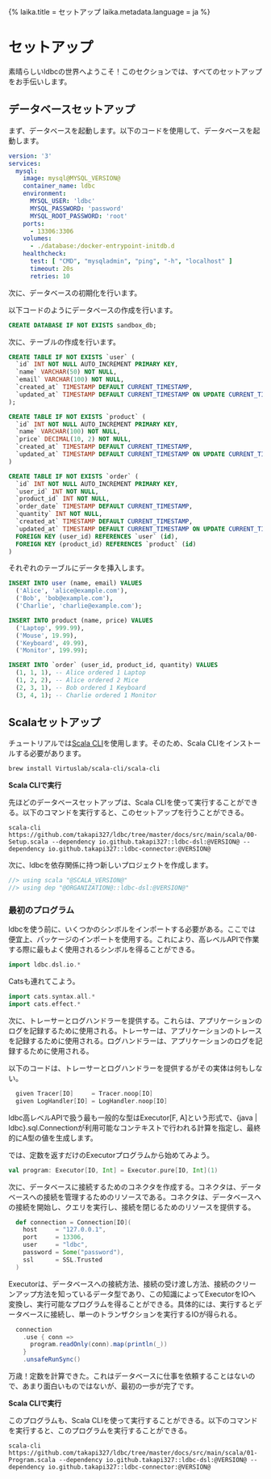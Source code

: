 {%
  laika.title = セットアップ
  laika.metadata.language = ja
%}

# セットアップ

素晴らしいldbcの世界へようこそ！このセクションでは、すべてのセットアップをお手伝いします。

## データベースセットアップ

まず、データベースを起動します。以下のコードを使用して、データベースを起動します。

```yaml
version: '3'
services:
  mysql:
    image: mysql@MYSQL_VERSION@
    container_name: ldbc
    environment:
      MYSQL_USER: 'ldbc'
      MYSQL_PASSWORD: 'password'
      MYSQL_ROOT_PASSWORD: 'root'
    ports:
      - 13306:3306
    volumes:
      - ./database:/docker-entrypoint-initdb.d
    healthcheck:
      test: [ "CMD", "mysqladmin", "ping", "-h", "localhost" ]
      timeout: 20s
      retries: 10
```

次に、データベースの初期化を行います。

以下コードのようにデータベースの作成を行います。

```sql
CREATE DATABASE IF NOT EXISTS sandbox_db;
```

次に、テーブルの作成を行います。

```sql
CREATE TABLE IF NOT EXISTS `user` (
  `id` INT NOT NULL AUTO_INCREMENT PRIMARY KEY,
  `name` VARCHAR(50) NOT NULL,
  `email` VARCHAR(100) NOT NULL,
  `created_at` TIMESTAMP DEFAULT CURRENT_TIMESTAMP,
  `updated_at` TIMESTAMP DEFAULT CURRENT_TIMESTAMP ON UPDATE CURRENT_TIMESTAMP
);

CREATE TABLE IF NOT EXISTS `product` (
  `id` INT NOT NULL AUTO_INCREMENT PRIMARY KEY,
  `name` VARCHAR(100) NOT NULL,
  `price` DECIMAL(10, 2) NOT NULL,
  `created_at` TIMESTAMP DEFAULT CURRENT_TIMESTAMP,
  `updated_at` TIMESTAMP DEFAULT CURRENT_TIMESTAMP ON UPDATE CURRENT_TIMESTAMP
)

CREATE TABLE IF NOT EXISTS `order` (
  `id` INT NOT NULL AUTO_INCREMENT PRIMARY KEY,
  `user_id` INT NOT NULL,
  `product_id` INT NOT NULL,
  `order_date` TIMESTAMP DEFAULT CURRENT_TIMESTAMP,
  `quantity` INT NOT NULL,
  `created_at` TIMESTAMP DEFAULT CURRENT_TIMESTAMP,
  `updated_at` TIMESTAMP DEFAULT CURRENT_TIMESTAMP ON UPDATE CURRENT_TIMESTAMP,
  FOREIGN KEY (user_id) REFERENCES `user` (id),
  FOREIGN KEY (product_id) REFERENCES `product` (id)
)
```

それぞれのテーブルにデータを挿入します。

```sql
INSERT INTO user (name, email) VALUES
  ('Alice', 'alice@example.com'),
  ('Bob', 'bob@example.com'),
  ('Charlie', 'charlie@example.com');

INSERT INTO product (name, price) VALUES
  ('Laptop', 999.99),
  ('Mouse', 19.99),
  ('Keyboard', 49.99),
  ('Monitor', 199.99);

INSERT INTO `order` (user_id, product_id, quantity) VALUES
  (1, 1, 1), -- Alice ordered 1 Laptop
  (1, 2, 2), -- Alice ordered 2 Mice
  (2, 3, 1), -- Bob ordered 1 Keyboard
  (3, 4, 1); -- Charlie ordered 1 Monitor
```

## Scalaセットアップ

チュートリアルでは[Scala CLI](https://scala-cli.virtuslab.org/)を使用します。そのため、Scala CLIをインストールする必要があります。

```bash
brew install Virtuslab/scala-cli/scala-cli
```

**Scala CLIで実行**

先ほどのデータベースセットアップは、Scala CLIを使って実行することができる。以下のコマンドを実行すると、このセットアップを行うことができる。

```shell
scala-cli https://github.com/takapi327/ldbc/tree/master/docs/src/main/scala/00-Setup.scala --dependency io.github.takapi327::ldbc-dsl:@VERSION@ --dependency io.github.takapi327::ldbc-connector:@VERSION@
```


次に、ldbcを依存関係に持つ新しいプロジェクトを作成します。

```scala
//> using scala "@SCALA_VERSION@"
//> using dep "@ORGANIZATION@::ldbc-dsl:@VERSION@"
```

### 最初のプログラム

ldbcを使う前に、いくつかのシンボルをインポートする必要がある。ここでは便宜上、パッケージのインポートを使用する。これにより、高レベルAPIで作業する際に最もよく使用されるシンボルを得ることができる。

```scala
import ldbc.dsl.io.*
```

Catsも連れてこよう。

```scala
import cats.syntax.all.*
import cats.effect.*
```

次に、トレーサーとログハンドラーを提供する。これらは、アプリケーションのログを記録するために使用される。トレーサーは、アプリケーションのトレースを記録するために使用される。ログハンドラーは、アプリケーションのログを記録するために使用される。

以下のコードは、トレーサーとログハンドラーを提供するがその実体は何もしない。

```scala
  given Tracer[IO]     = Tracer.noop[IO]
  given LogHandler[IO] = LogHandler.noop[IO]
```

ldbc高レベルAPIで扱う最も一般的な型はExecutor[F, A]という形式で、{java | ldbc}.sql.Connectionが利用可能なコンテキストで行われる計算を指定し、最終的にA型の値を生成します。

では、定数を返すだけのExecutorプログラムから始めてみよう。

```scala
val program: Executor[IO, Int] = Executor.pure[IO, Int](1)
```

次に、データベースに接続するためのコネクタを作成する。コネクタは、データベースへの接続を管理するためのリソースである。コネクタは、データベースへの接続を開始し、クエリを実行し、接続を閉じるためのリソースを提供する。

```scala
  def connection = Connection[IO](
    host     = "127.0.0.1",
    port     = 13306,
    user     = "ldbc",
    password = Some("password"),
    ssl      = SSL.Trusted
  )
```

Executorは、データベースへの接続方法、接続の受け渡し方法、接続のクリーンアップ方法を知っているデータ型であり、この知識によってExecutorをIOへ変換し、実行可能なプログラムを得ることができる。具体的には、実行するとデータベースに接続し、単一のトランザクションを実行するIOが得られる。

```scala
  connection
    .use { conn =>
      program.readOnly(conn).map(println(_))
    }
    .unsafeRunSync()
```

万歳！定数を計算できた。これはデータベースに仕事を依頼することはないので、あまり面白いものではないが、最初の一歩が完了です。

**Scala CLIで実行**

このプログラムも、Scala CLIを使って実行することができる。以下のコマンドを実行すると、このプログラムを実行することができる。

```shell
scala-cli https://github.com/takapi327/ldbc/tree/master/docs/src/main/scala/01-Program.scala --dependency io.github.takapi327::ldbc-dsl:@VERSION@ --dependency io.github.takapi327::ldbc-connector:@VERSION@
```
